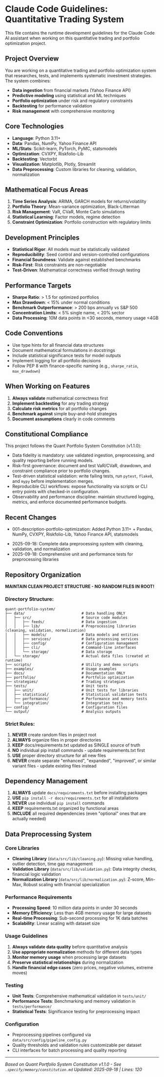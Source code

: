 # Claude Code Guidelines: Quantitative Trading System

This file contains the runtime development guidelines for the Claude Code AI assistant when working on this quantitative trading and portfolio optimization project.

## Project Overview
You are working on a quantitative trading and portfolio optimization system that researches, tests, and implements systematic investment strategies. The system combines:
- **Data ingestion** from financial markets (Yahoo Finance API)
- **Predictive modeling** using statistical and ML techniques
- **Portfolio optimization** under risk and regulatory constraints
- **Backtesting** for performance validation
- **Risk management** with comprehensive monitoring

## Core Technologies
- **Language**: Python 3.11+
- **Data**: Pandas, NumPy, Yahoo Finance API
- **ML/Stats**: Scikit-learn, PyTorch, PyMC, statsmodels
- **Optimization**: CVXPY, Riskfolio-Lib
- **Backtesting**: Vectorbt
- **Visualization**: Matplotlib, Plotly, Streamlit
- **Data Preprocessing**: Custom libraries for cleaning, validation, normalization

## Mathematical Focus Areas
1. **Time Series Analysis**: ARIMA, GARCH models for returns/volatility
2. **Portfolio Theory**: Mean-variance optimization, Black-Litterman
3. **Risk Management**: VaR, CVaR, Monte Carlo simulations
4. **Statistical Learning**: Factor models, regime detection
5. **Constraint Optimization**: Portfolio construction with regulatory limits

## Development Principles
- **Statistical Rigor**: All models must be statistically validated
- **Reproducibility**: Seed control and version-controlled configurations
- **Financial Soundness**: Validate against established benchmarks
- **Risk-First**: Risk constraints are non-negotiable
- **Test-Driven**: Mathematical correctness verified through testing

## Performance Targets
- **Sharpe Ratio**: > 1.5 for optimized portfolios
- **Max Drawdown**: < 15% under normal conditions
- **Benchmark Outperformance**: > 200 bps annually vs S&P 500
- **Concentration Limits**: < 5% single name, < 20% sector
- **Data Processing**: 10M data points in <30 seconds, memory usage <4GB

## Code Conventions
- Use type hints for all financial data structures
- Document mathematical formulations in docstrings
- Include statistical significance tests for model outputs
- Implement logging for all portfolio decisions
- Follow PEP 8 with finance-specific naming (e.g., `sharpe_ratio`, `max_drawdown`)

## When Working on Features
1. **Always validate** mathematical correctness first
2. **Implement backtesting** for any trading strategy
3. **Calculate risk metrics** for all portfolio changes
4. **Benchmark against** simple buy-and-hold strategies
5. **Document assumptions** clearly in code comments

## Constitutional Compliance
This project follows the Quant Portfolio System Constitution (v1.1.0):
- Data fidelity is mandatory: use validated ingestion, preprocessing, and quality reporting before running models.
- Risk-first governance: document and test VaR/CVaR, drawdown, and constraint compliance prior to portfolio changes.
- Test-driven statistical validation: write failing tests, run `pytest`, `flake8`, and `mypy` before implementation merges.
- Reproducible CLI workflows: expose functionality via scripts or CLI entry points with checked-in configuration.
- Observability and performance discipline: maintain structured logging, metrics, and enforce documented performance budgets.

## Recent Changes
- 001-description-portfolio-optimization: Added Python 3.11+ + Pandas, NumPy, CVXPY, Riskfolio-Lib, Yahoo Finance API, statsmodels
<!-- Auto-updated by scripts - keep last 3 entries -->
- 2025-09-18: Complete data preprocessing system with cleaning, validation, and normalization
- 2025-09-18: Comprehensive unit and performance tests for preprocessing libraries

## Repository Organization
**MAINTAIN CLEAN PROJECT STRUCTURE - NO RANDOM FILES IN ROOT!**

### Directory Structure:
```
quant-portfolio-system/
├── data/                          # Data handling ONLY
│   ├── src/                       # Source code modules
│   │   ├── feeds/                 # Data ingestion
│   │   ├── lib/                   # Preprocessing libraries (cleaning, validation, normalization)
│   │   ├── models/                # Data models and entities
│   │   ├── services/              # Data processing services
│   │   ├── config/                # Configuration management
│   │   ├── cli/                   # Command-line interfaces
│   │   └── storage/               # Data storage
│   └── storage/                   # Actual data files (created at runtime)
├── scripts/                       # Utility and demo scripts
├── examples/                      # Usage examples
├── docs/                          # Documentation ONLY
├── portfolio/                     # Portfolio optimization
├── strategies/                    # Trading strategies
├── tests/                         # Unit tests
│   ├── unit/                      # Unit tests for libraries
│   ├── statistical/               # Statistical validation tests
│   ├── performance/               # Performance and memory tests
│   └── integration/               # Integration tests
├── config/                        # Configuration files
└── output/                        # Analysis outputs
```

### Strict Rules:
1. **NEVER** create random files in project root
2. **ALWAYS** organize files in proper directories
3. **KEEP** docs/requirements.txt updated as SINGLE source of truth
4. **NO** individual pip install commands - update requirements.txt first
5. **USE** proper directory structure for all new files
6. **NEVER** create separate "enhanced", "expanded", "improved", or similar variant files - update existing files instead

## Dependency Management
1. **ALWAYS** update `docs/requirements.txt` before installing packages
2. **USE** `pip install -r docs/requirements.txt` for all installations
3. **NEVER** use individual `pip install` commands
4. **KEEP** requirements.txt organized by functional areas
5. **INCLUDE** all required dependencies (even "optional" ones that are actually needed)

## Data Preprocessing System

### Core Libraries
- **Cleaning Library** (`data/src/lib/cleaning.py`): Missing value handling, outlier detection, time gap management
- **Validation Library** (`data/src/lib/validation.py`): Data integrity checks, financial logic validation
- **Normalization Library** (`data/src/lib/normalization.py`): Z-score, Min-Max, Robust scaling with financial specialization

### Performance Requirements
- **Processing Speed**: 10 million data points in under 30 seconds
- **Memory Efficiency**: Less than 4GB memory usage for large datasets
- **Real-time Processing**: Sub-second processing for 1K data batches
- **Scalability**: Linear scaling with dataset size

### Usage Guidelines
1. **Always validate data quality** before quantitative analysis
2. **Use appropriate normalization** methods for different data types
3. **Monitor memory usage** when processing large datasets
4. **Preserve statistical relationships** during normalization
5. **Handle financial edge cases** (zero prices, negative volumes, extreme moves)

### Testing
- **Unit Tests**: Comprehensive mathematical validation in `tests/unit/`
- **Performance Tests**: Benchmarking and memory validation in `tests/performance/`
- **Statistical Tests**: Significance testing for preprocessing impact

### Configuration
- Preprocessing pipelines configured via `data/src/config/pipeline_config.py`
- Quality thresholds and validation rules customizable per dataset
- CLI interfaces for batch processing and quality reporting

---
*Based on Quant Portfolio System Constitution v1.1.0 - See `.specify/memory/constitution.md`*
*Updated: 2025-09-18 | Lines: 120*

